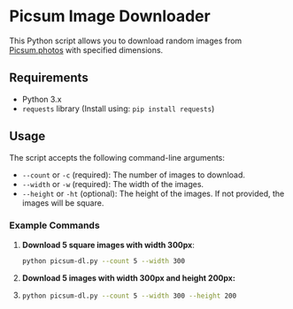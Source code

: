 # Picsum Image Downloader

This Python script allows you to download random images from [Picsum.photos](https://picsum.photos/) with specified dimensions.

## Requirements

- Python 3.x
- `requests` library (Install using: `pip install requests`)

## Usage

The script accepts the following command-line arguments:

- `--count` or `-c` (required): The number of images to download.
- `--width` or `-w` (required): The width of the images.
- `--height` or `-ht` (optional): The height of the images. If not provided, the images will be square.

### Example Commands

1. **Download 5 square images with width 300px**:
   ```bash
   python picsum-dl.py --count 5 --width 300

2. **Download 5 images with width 300px and height 200px:**
3. ```bash
   python picsum-dl.py --count 5 --width 300 --height 200
